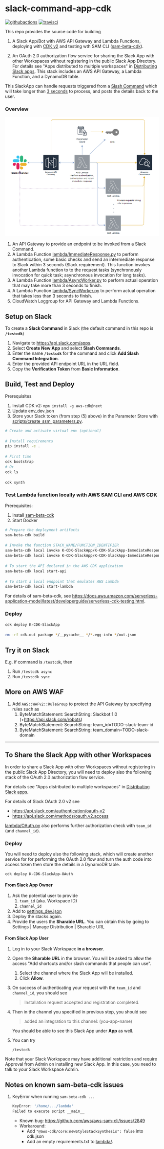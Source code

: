 # slack-command-app-cdk

[![githubactions](https://github.com/kyhau/slack-command-app-cdk/workflows/Build-Test/badge.svg)](https://github.com/kyhau/slack-command-app-cdk/actions)
[![travisci](https://travis-ci.org/kyhau/slack-command-app-cdk.svg?branch=master)](https://travis-ci.org/kyhau/slack-command-app-cdk)

This repo provides the source code for building

1. A Slack App/Bot with AWS API Gateway and Lambda Functions, deploying with [CDK v2](https://docs.aws.amazon.com/cdk/latest/guide/work-with-cdk-v2.html) and testing wth SAM CLI ([sam-beta-cdk](https://docs.aws.amazon.com/serverless-application-model/latest/developerguide/serverless-cdk-getting-started.html)).

2. An OAuth 2.0 authorization flow service for sharing the Slack App with other Workspaces without registering in the public Slack App Directory. For details see "Apps distributed to multiple workspaces" in [Distributing Slack apps](https://api.slack.com/start/distributing#multi_workspace_apps). This stack includes an AWS API Gateway, a Lambda Function, and a DynamoDB table.

This SlackApp can handle requests triggered from a [Slash Command](https://api.slack.com/interactivity/slash-commands) which will take longer than [3 seconds](https://api.slack.com/events-api) to process, and posts the details back to the user.

### Overview

![Architecture](doc/SlackApp-ArchitectureOverview.png)

1. An API Gateway to provide an endpoint to be invoked from a Slack Command.
2. A Lambda Function [lambda/ImmediateResponse.py](lambda/ImmediateResponse.py) to perform authentication, some basic checks and send an intermediate response to Slack within 3 seconds (Slack requirement). This function invokes another Lambda function to to the request tasks (synchronously invocation for quick task; asynchronous invocation for long tasks).
3. A Lambda Function [lambda/AsyncWorker.py](lambda/AsyncWorker.py) to perform actual operation that may take more than 3 seconds to finish.
4. A Lambda Function [lambda/SyncWorker.py](lambda/SyncWorker.py) to perform actual operation that takes less than 3 seconds to finish.
6. CloudWatch Loggroup for API Gateway and Lambda Functions.

## Setup on Slack

To create a **Slack Command** in Slack (the default command in this repo is **`/testcdk`**)
1. Navigate to https://api.slack.com/apps.
2. Select **Create New App** and select **Slash Commands**.
3. Enter the name **`/testcdk`** for the command and click **Add Slash Command Integration**.
4. Enter the provided API endpoint URL in the URL field.
5. Copy the **Verification Token** from **Basic Information**.

## Build, Test and Deploy

Prerequisites
1. Install CDK v2: `npm install -g aws-cdk@next`
2. Update env_dev.json
3. Store your Slack token (from step (5) above) in the Parameter Store with [scripts/create_ssm_parameters.py](scripts/create_ssm_parameters.py).

```bash
# Create and activate virtual env (optional)

# Install requirements
pip install -e .

# First time
cdk bootstrap
# Or
cdk ls

cdk synth
```
### Test Lambda function locally with AWS SAM CLI and AWS CDK
Prerequisites:
1. Install [sam-beta-cdk](https://docs.aws.amazon.com/serverless-application-model/latest/developerguide/serverless-cdk-getting-started.html)
2. Start Docker

```bash
# Prepare the deployment artifacts
sam-beta-cdk build

# Invoke the function STACK_NAME/FUNCTION_IDENTIFIER
sam-beta-cdk local invoke K-CDK-SlackApp/K-CDK-SlackApp-ImmediateResponse -e tests/event_async.json
sam-beta-cdk local invoke K-CDK-SlackApp/K-CDK-SlackApp-ImmediateResponse -e tests/event_sync.json

# To start the API declared in the AWS CDK application
sam-beta-cdk local start-api

# To start a local endpoint that emulates AWS Lambda
sam-beta-cdk local start-lambda
```

For details of sam-beta-cdk, see https://docs.aws.amazon.com/serverless-application-model/latest/developerguide/serverless-cdk-testing.html.

### Deploy

```bash
cdk deploy K-CDK-SlackApp

rm -rf cdk.out package */__pycache__ */*.egg-info */out.json
```

## Try it on Slack

E.g. if command is `/testcdk`, then

1. Run `/testcdk async`
1. Run `/testcdk sync`

## More on AWS WAF

1. Add `AWS::WAFv2::RuleGroup` to protect the API Gateway by specifying rules such as
    1. ByteMatchStatement: SearchString: Slackbot 1.0 (+https://api.slack.com/robots)
    2. ByteMatchStatement: SearchString: team_id=TODO-slack-team-id
    3. ByteMatchStatement: SearchString: team_domain=TODO-slack-domain

---
## To Share the Slack App with other Workspaces

In order to share a Slack App with other Workspaces without registering in the public Slack App Directory, you will need to deploy also the following stack of the OAuth 2.0 authorization flow service.

For details see "Apps distributed to multiple workspaces" in [Distributing Slack apps](https://api.slack.com/start/distributing#multi_workspace_apps).

For details of Slack OAuth 2.0 v2 see
- https://api.slack.com/authentication/oauth-v2
- https://api.slack.com/methods/oauth.v2.access


[lambda/OAuth.py](lambda/OAuth.py) also performs further authorization check with `team_id` (and `channel_id`).

### Deploy

You will need to deploy also the following stack, which will create another service for for performing the OAuth 2.0 flow and turn the auth code into access token then store the details in a DynamoDB table.

```
cdk deploy K-CDK-SlackApp-OAuth
```

#### From Slack App Owner

1. Ask the potential user to provide
    1. `team_id` (aka. Workspace ID)
    1. `channel_id`
2. Add to [settings_dev.json](settings_dev.json)
3. Deploy the stacks again.
4. Provide the users the **Sharable URL**. You can obtain this by going to Settings | Manage Distribution | Sharable URL

#### From Slack App User

1. Log in to your Slack Workspace **in a browser**.
2. Open the **Sharable URL** in the browser. You will be asked to allow the access "Add shortcuts and/or slash commands that people can use".
   1. Select the channel where the Slack App will be installed.
   2. Click **Allow**.
3. On success of authenticating your request with the `team_id` and `channel_id`, you should see
   > Installation request accepted and registration completed.
4. Then in the channel you specified in previous step, you should see
   > added an integration to this channel: (you-app-name)

   You should be able to see this Slack App under **App** as well.
6. You can try
   ```
   /testcdk
   ```

Note that your Slack Workspace may have additional restriction and require Approval from Admin on installing new Slack App. In this case, you need to talk to your Slack Workspace Admin.


## Notes on known sam-beta-cdk issues

1. KeyError when running `sam-beta-cdk ...`
   ```bash
   KeyError: '/home/.../lambda'
   Failed to execute script __main__
   ```
   - Known bug: https://github.com/aws/aws-sam-cli/issues/2849
   - Workaround:
       - Add `"@aws-cdk/core:newStyleStackSynthesis": false` into cdk.json
       - Add an empty requirements.txt to [lambda/](lambda/).
